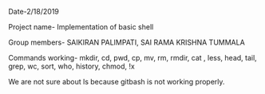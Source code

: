 Date-2/18/2019

Project name- Implementation of basic shell

Group members- SAIKIRAN PALIMPATI, SAI RAMA KRISHNA TUMMALA

Commands working- mkdir, cd, pwd, cp, mv, rm, rmdir, cat , less, head, tail, grep, wc, sort, who, history, chmod, !x

We are not sure about ls because gitbash is not working properly.
